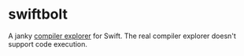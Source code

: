 # swiftbolt
A janky [compiler explorer](http://godbolt.org) for Swift. The real compiler explorer doesn't support code execution.
